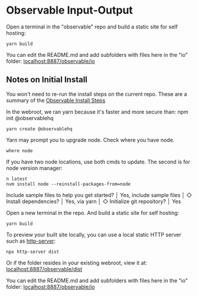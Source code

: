 # Observable Input-Output

Open a terminal in the "observable" repo and build a static site for self hosting:

	yarn build

You can edit the README.md and add subfolders with files here in the "io" folder:
[localhost:8887/observable/io](http://localhost:8887/observable/io/)

## Notes on Initial Install

You won't need to re-run the install steps on the current repo.
These are a summary of the [Observable Install Steps](
https://observablehq.com/framework/getting-started#3.-publish)

In the webroot, we ran yarn because it's faster and more secure than: npm init @observablehq

	yarn create @observablehq

Yarn may prompt you to upgrade node. Check where you have node.

	where node

If you have two node locations, use both cmds to update. The second is for node version manager:

	n latest
	nvm install node --reinstall-packages-from=node

Include sample files to help you get started?
│  Yes, include sample files
│
◇  Install dependencies?
│  Yes, via yarn
│
◇  Initialize git repository?
│  Yes

Open a new terminal in the repo.
And build a static site for self hosting:

	yarn build

To preview your built site locally, you can use a local static HTTP server such as [http-server](https://github.com/http-party/http-server):

	npx http-server dist

Or if the folder resides in your existing webroot, view it at:
[localhost:8887/observable/dist](http://localhost:8887/observable/dist/)

You can edit the README.md and add subfolders with files here in the "io" folder:
[localhost:8887/observable/io](http://localhost:8887/observable/io/)